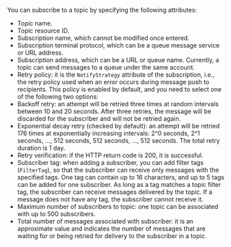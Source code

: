 You can subscribe to a topic by specifying the following attributes:
- Topic name.
- Topic resource ID.
- Subscription name, which cannot be modified once entered.
- Subscription terminal protocol, which can be a queue message service or URL address.
- Subscription address, which can be a URL or queue name. Currently, a topic can send messages to a queue under the same account.
- Retry policy: it is the `NotifyStrategy` attribute of the subscription, i.e., the retry policy used when an error occurs during message push to recipients. This policy is enabled by default, and you need to select one of the following two options:
 - Backoff retry: an attempt will be retried three times at random intervals between 10 and 20 seconds. After three retries, the message will be discarded for the subscriber and will not be retried again.
 - Exponential decay retry (checked by default): an attempt will be retried 176 times at exponentially increasing intervals: 2^0 seconds, 2^1 seconds, ..., 512 seconds, 512 seconds, ..., 512 seconds. The total retry duration is 1 day.
- Retry verification: if the HTTP return code is 200, it is successful.
- Subscriber tag: when adding a subscriber, you can add filter tags (`FilterTag`), so that the subscriber can receive only messages with the specified tags. One tag can contain up to 16 characters, and up to 5 tags can be added for one subscriber. As long as a tag matches a topic filter tag, the subscriber can receive messages delivered by the topic. If a message does not have any tag, the subscriber cannot receive it.
- Maximum number of subscribers to topic: one topic can be associated with up to 500 subscribers.
- Total number of messages associated with subscriber: it is an approximate value and indicates the number of messages that are waiting for or being retried for delivery to the subscriber in a topic.


